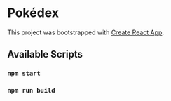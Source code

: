 # Pokédex

This project was bootstrapped with [Create React App](https://github.com/facebook/create-react-app).

## Available Scripts

### `npm start`
### `npm run build`

